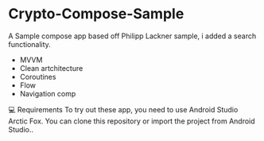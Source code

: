 # Crypto-Compose-Sample

A Sample compose app based off Philipp Lackner sample, i added a search functionality.

- MVVM
- Clean artchitecture
- Coroutines
- Flow
- Navigation comp

💻 Requirements
To try out these app, you need to use Android Studio Arctic Fox. You can clone this repository or import the project from Android Studio..
